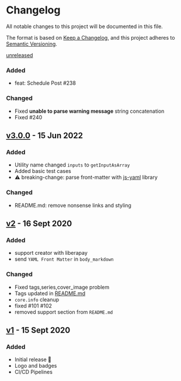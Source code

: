# Changelog

All notable changes to this project will be documented in this file.

The format is based on [Keep a Changelog](https://keepachangelog.com/en/1.0.0/),
and this project adheres to [Semantic Versioning](https://semver.org/spec/v2.0.0.html).

[unreleased]

### Added

- feat: Schedule Post #238

### Changed

- Fixed **unable to parse warning message** string concatenation
- Fixed #240

## [v3.0.0] - 15 Jun 2022

### Added

- Utility name changed `inputs` to `getInputAsArray`
- Added basic test cases
- :warning: breaking-change: parse front-matter with [js-yaml](https://www.npmjs.com/package/js-yaml) library

### Changed

- README.md: remove nonsense links and styling

## [v2] - 16 Sept 2020

### Added

- support creator with liberapay
- send `YAML Front Matter` in `body_markdown`

### Changed

- Fixed tags,series,cover_image problem
- Tags updated in [README.md](./README.md)
- `core.info` cleanup
- fixed #101 #102
- removed support section from `README.md`

## [v1] - 15 Sept 2020

### Added

- Initial release 🎊
- Logo and badges
- CI/CD Pipelines

[unreleased]: https://github.com/ful1e5/TheActionDev/compare/release/v3.0.1...main
[v3.0.1]: https://github.com/ful1e5/TheActionDev/compare/v3.0.0...v3.0.1
[v3.0.0]: https://github.com/ful1e5/TheActionDev/compare/v2...v3.0.0
[v2]: https://github.com/ful1e5/TheActionDev/compare/v1...v2
[v1]: https://github.com/ful1e5/TheActionDev/tree/release/v1
